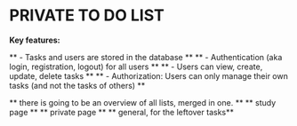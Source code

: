 # PRIVATE TO DO LIST 
**Key features:**

** - Tasks and users are stored in the database **
** - Authentication (aka login, registration, logout) for all users **
** - Users can view, create, update, delete tasks **
** - Authorization: Users can only manage their own tasks (and not the tasks of others) **

** there is going to be an overview of all lists, merged in one. **
** study page **
** private page **
** general, for the leftover tasks**